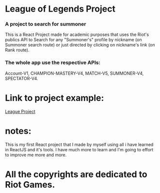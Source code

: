 # League of Legends Project

### A project to search for summoner
This is a React Project made for academic purposes that uses the Riot's publics API to Search for any "Summoner's" profile by nickname (on Summoner search route) or just directed by clicking on nickname's link (on Rank route).

### The whole app use the respective APIs:
Account-V1,
CHAMPION-MASTERY-V4,
MATCH-V5,
SUMMONER-V4,
SPECTATOR-V4.

# Link to project example:
[League Project](https://rafaeiferreira.github.io/lol-project/#/)

# notes:
This is my first React project that I made by myself using all i have learned in ReactJS and it's tools. I have much more to learn and I'm going to effort to improve me more and more.

# All the copyrights are dedicated to Riot Games.
